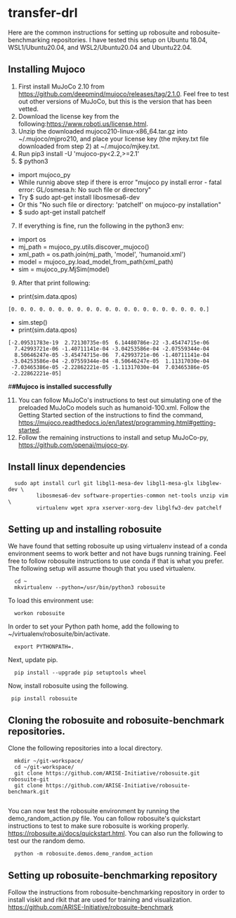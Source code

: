 # transfer-drl

Here are the common instructions for setting up robosuite and robosuite-benchmarking repositories. I have tested this setup on Ubuntu 18.04, WSL1/Ubuntu20.04, and WSL2/Ubuntu20.04 and Ubuntu22.04.

## Installing Mujoco

1. First install MuJoCo 2.10 from https://github.com/deepmind/mujoco/releases/tag/2.1.0. Feel free to test out other versions of MuJoCo, but this is the version that has been vetted.
2. Download the license key from the following:https://www.roboti.us/license.html. 
3. Unzip the downloaded  mujoco210-linux-x86_64.tar.gz into ~/.mujoco/mjpro210, and place your license key (the mjkey.txt file downloaded from step 2) at ~/.mujoco/mjkey.txt.
4. Run pip3 install -U 'mujoco-py<2.2,>=2.1'
5. $ python3
- import mujoco_py
- While runnig above step if there is error "mujoco py install error - fatal error: GL/osmesa.h: No such file or directory"
- Try $ sudo apt-get install libosmesa6-dev
- Or this "No such file or directory: 'patchelf' on mujoco-py installation"
- $ sudo apt-get install patchelf
7. If everything is fine, run the following in the python3 env:
- import os
- mj_path = mujoco_py.utils.discover_mujoco()
- xml_path = os.path.join(mj_path, 'model', 'humanoid.xml')
- model = mujoco_py.load_model_from_path(xml_path)
- sim = mujoco_py.MjSim(model)
9. After that print following:
- print(sim.data.qpos)
```
[0. 0. 0. 0. 0. 0. 0. 0. 0. 0. 0. 0. 0. 0. 0. 0. 0. 0. 0. 0. 0.]
 ```
- sim.step()
- print(sim.data.qpos)
```
[-2.09531783e-19  2.72130735e-05  6.14480786e-22 -3.45474715e-06
  7.42993721e-06 -1.40711141e-04 -3.04253586e-04 -2.07559344e-04
  8.50646247e-05 -3.45474715e-06  7.42993721e-06 -1.40711141e-04
 -3.04253586e-04 -2.07559344e-04 -8.50646247e-05  1.11317030e-04
 -7.03465386e-05 -2.22862221e-05 -1.11317030e-04  7.03465386e-05
 -2.22862221e-05]
 ```

#**#Mujoco is installed successfully**

11. You can follow MuJoCo's instructions to test out simulating one of the preloaded MuJoCo models such as humanoid-100.xml. Follow the Getting Started section of the instructions to find
the command, https://mujoco.readthedocs.io/en/latest/programming.html#getting-started. 
3. Follow the remaining instructions to install and setup MuJoCo-py, https://github.com/openai/mujoco-py. 

## Install linux dependencies
```shell
  sudo apt install curl git libgl1-mesa-dev libgl1-mesa-glx libglew-dev \
         libosmesa6-dev software-properties-common net-tools unzip vim \
         virtualenv wget xpra xserver-xorg-dev libglfw3-dev patchelf
 ```
 
 ## Setting up and installing robosuite
 
 We have found that setting robosuite up using virtualenv instead of a conda environment seems to work better and not have bugs running training. Feel free to follow robosuite 
 instructions to use conda if that is what you prefer. The following setup will assume though that you used virtualenv.
 
 ```shell
   cd ~
   mkvirtualenv --python=/usr/bin/python3 robosuite
  ```
   To load this environment use:
   
  ```shell
    workon robosuite
  ```
    
 In order to set your Python path home, add the following to ~/virtualenv/robosuite/bin/activate.
    
   ```shell
     export PYTHONPATH=.
   ```
   
 Next, update pip.
 ```shell
   pip install --upgrade pip setuptools wheel
 ```
 
 Now, install robosuite using the following.
 ```shell
  pip install robosuite
 ```
 
 ## Cloning the robosuite and robosuite-benchmark repositories. 
 
 Clone the following repositories into a local directory. 
 ```shell
   mkdir ~/git-workspace/
   cd ~/git-workspace/
   git clone https://github.com/ARISE-Initiative/robosuite.git robosuite-git
   git clone https://github.com/ARISE-Initiative/robosuite-benchmark.git
   
 ```
 
 You can now test the robosuite environment by running the demo_random_action.py file. You can follow robosuite's quickstart instructions to test to make sure robosuite is
 working properly. https://robosuite.ai/docs/quickstart.html. 
 You can also run the following to test our the random demo.
 ```shell
   python -m robosuite.demos.demo_random_action
 ```
 
 ## Setting up robosuite-benchmarking repository
 Follow the instructions from robosuite-benchmarking repository in order to install viskit and rlkit that are used for training and visualization. https://github.com/ARISE-Initiative/robosuite-benchmark
   
   
 
